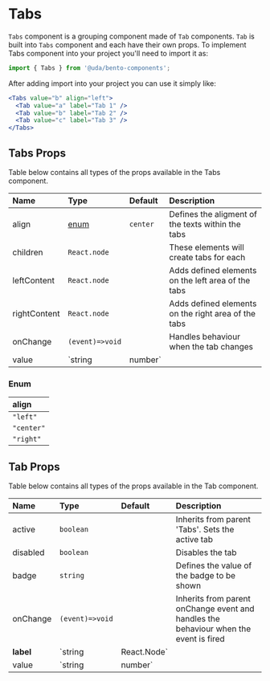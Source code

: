 # Tabs

`Tabs` component is a grouping component made of `Tab` components. `Tab` is built into `Tabs` component and each have their own props. To implement Tabs component into your project you'll need to import it as:

```jsx
import { Tabs } from '@uda/bento-components';
```

After adding import into your project you can use it simply like:

```jsx
<Tabs value="b" align="left">
  <Tab value="a" label="Tab 1" />
  <Tab value="b" label="Tab 2" />
  <Tab value="c" label="Tab 3" />
</Tabs>
```

## Tabs Props

Table below contains all types of the props available in the Tabs component.

| Name         | Type              | Default  | Description                                                                                    |
| :----------- | :---------------- | :------- | :--------------------------------------------------------------------------------------------- |
| align        | [enum](#enum)     | `center` | Defines the aligment of the texts within the tabs                                              |
| children     | `React.node`      |          | These elements will create tabs for each                                                       |
| leftContent  | `React.node`      |          | Adds defined elements on the left area of the tabs                                             |
| rightContent | `React.node`      |          | Adds defined elements on the right area of the tabs                                            |
| onChange     | `(event)=>void`   |          | Handles behaviour when the tab changes                                                         |
| value        | `string | number` |          | Defines the active tab. The value must match with any of the `value` props of the `tab` within |

### Enum

| align      |
| :--------- |
| `"left"`   |
| `"center"` |
| `"right"`  |

## Tab Props

Table below contains all types of the props available in the Tab component.

| Name      | Type                  | Default | Description                                                                           |
| :-------- | :-------------------- | :------ | :------------------------------------------------------------------------------------ |
| active    | `boolean`             |         | Inherits from parent 'Tabs'. Sets the active tab                                      |
| disabled  | `boolean`             |         | Disables the tab                                                                      |
| badge     | `string`              |         | Defines the value of the badge to be shown                                            |
| onChange  | `(event)=>void`       |         | Inherits from parent onChange event and handles the behaviour when the event is fired |
| **label** | `string | React.Node` |         | Name to be shown in the tab                                                           |
| value     | `string | number`     |         | Sets a value to identify the tab. If not defined, it takes the index number           |
